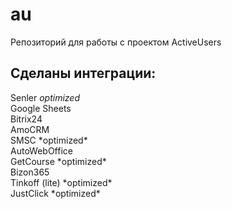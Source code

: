 # au
Репозиторий для работы с проектом ActiveUsers

<h2>Сделаны интеграции:</h2>
Senler <i>optimized</i><br>
Google Sheets<br>
Bitrix24<br>
AmoCRM<br>
SMSC *optimized*<br>
AutoWebOffice<br>
GetCourse *optimized*<br>
Bizon365<br>
Tinkoff (lite) *optimized*<br>
JustClick *optimized*
